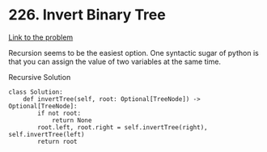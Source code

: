 # 226. Invert Binary Tree
[Link to the problem](https://leetcode.com/problems/invert-binary-tree/)

Recursion seems to be the easiest option. One syntactic sugar of python is that you can assign the value of two variables at the same time.

Recursive Solution
```
class Solution:
    def invertTree(self, root: Optional[TreeNode]) -> Optional[TreeNode]: 
        if not root:
            return None
        root.left, root.right = self.invertTree(right), self.invertTree(left)
        return root
```
